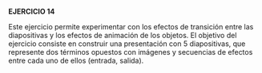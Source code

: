 **EJERCICIO 14**


Este ejercicio permite experimentar con los efectos de transición entre las diapositivas y los efectos de animación de los objetos. El objetivo del ejercicio consiste en construir una presentación con 5 diapositivas, que represente dos términos opuestos con imágenes y secuencias de efectos entre cada uno de ellos (entrada, salida).


<!--stackedit_data:
eyJoaXN0b3J5IjpbLTExOTQ1NzgyMDNdfQ==
-->